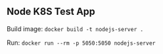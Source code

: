 ## Node K8S Test App

Build image:
   `docker build -t nodejs-server .`

Run:
   `docker run --rm -p 5050:5050 nodejs-server`